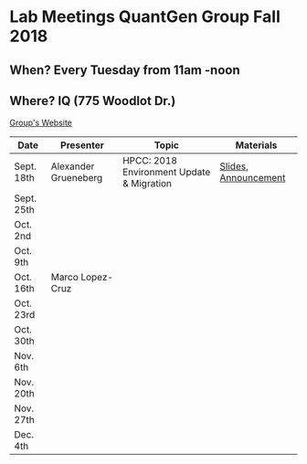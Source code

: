 # Lab Meetings QuantGen Group Fall 2018

## When? Every Tuesday from 11am -noon

## Where? IQ (775 Woodlot Dr.)

[Group's Website](http://quantgen.github.io/)

| Date           | Presenter     |  Topic        |  Materials    |
| -------------  | ------------- | ------------- | ------------- |
| Sept. 18th | Alexander Grueneberg | HPCC: 2018 Environment Update & Migration | [Slides](https://slides.agrueneberg.info/2018-09-18-hpcc-environment-update-and-migration.html), [Announcement](https://wiki.hpcc.msu.edu/display/ITH/2018+Environment+Update+and+Migration) |
| Sept. 25th   |  | |  |
| Oct. 2nd   |  | |  |
| Oct. 9th   |  | |  |
| Oct. 16th   | Marco Lopez-Cruz | |  |
| Oct. 23rd  |  | |  |
| Oct. 30th  |  | |  |
| Nov. 6th   |  | |  |
| Nov. 20th   |  | |  |
| Nov. 27th   |  | |  |
| Dec. 4th   |  | |  |

